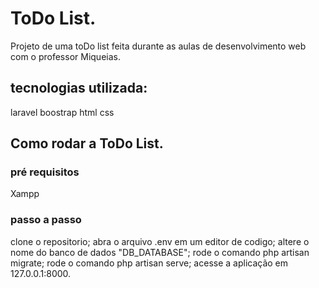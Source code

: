 # ToDo List.

Projeto de uma toDo list feita durante as aulas de desenvolvimento web com o professor Miqueias.

## tecnologias utilizada:

laravel
boostrap
html
css

## Como rodar a ToDo List.

### pré requisitos

Xampp

### passo a passo

clone o repositorio;
abra o arquivo .env em um editor de codigo;
altere o nome do banco de dados "DB_DATABASE";
rode o comando php artisan migrate;
rode o comando php artisan serve;
acesse a aplicação em 127.0.0.1:8000.
